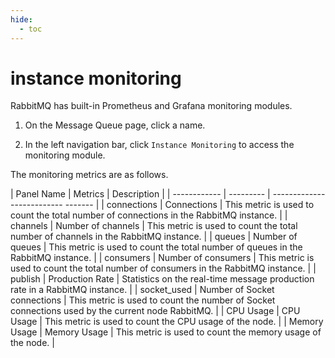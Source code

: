 ```yaml
---
hide:
  - toc
---
```


# instance monitoring

RabbitMQ has built-in Prometheus and Grafana monitoring modules.

1. On the Message Queue page, click a name.

    <!--screenshot-->

2. In the left navigation bar, click `Instance Monitoring` to access the monitoring module.

    <!--screenshot-->

The monitoring metrics are as follows.

| Panel Name | Metrics | Description |
| ------------ | --------- | -------------------------- ------- |
| connections | Connections | This metric is used to count the total number of connections in the RabbitMQ instance. |
| channels | Number of channels | This metric is used to count the total number of channels in the RabbitMQ instance. |
| queues | Number of queues | This metric is used to count the total number of queues in the RabbitMQ instance. |
| consumers | Number of consumers | This metric is used to count the total number of consumers in the RabbitMQ instance. |
| publish | Production Rate | Statistics on the real-time message production rate in a RabbitMQ instance. |
| socket_used | Number of Socket connections | This metric is used to count the number of Socket connections used by the current node RabbitMQ. |
| CPU Usage | CPU Usage | This metric is used to count the CPU usage of the node. |
| Memory Usage | Memory Usage | This metric is used to count the memory usage of the node. |